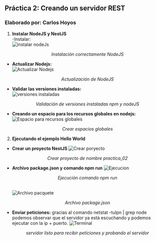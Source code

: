 ## Práctica 2: Creando un servidor REST  
### Elaborado por: Carlos Hoyos  
1. **Instalar NodeJS y NestJS**  
  -Instalar:  
  ![instalar nodeJs](https://user-images.githubusercontent.com/74604371/204339688-4f83c4c8-2427-4e7d-986c-3db90c328f20.JPG)<p align="center">_Instalación correctamente NodeJS_</p>  
  - **Actualizar Nodejs:**  
  ![Actualizar Nodejs](https://user-images.githubusercontent.com/74604371/204339943-67d18fa0-56c5-4259-839b-2d260dd882df.JPG)<p align="center">_Actualización de NodeJS_</p>  
  - **Validar las versiones instaladas:**  
  ![versiones instaladas](https://user-images.githubusercontent.com/74604371/204340156-a90e902c-5651-40a1-bdd5-5e0840726cf4.JPG)<p align="center">_Validación de versiones instaladas npm y nodeJS_</p>  
  - **Creando un espacio para los recursos globales en nodejs:**  
  ![Espacio para recursos globales](https://user-images.githubusercontent.com/74604371/204340805-0ccd9cc8-2796-4c30-9be9-e23509acffb1.JPG)<p align="center">_Crear espacios globales_</p>  
2. **Ejecutando el ejemplo Hello World**
  - **Crear un proyecto NestJS**
  ![Crear poryecto](https://user-images.githubusercontent.com/74604371/204342361-61187f11-c6e1-47ca-bb66-448baf173826.JPG) <p align="center">_Crear proyecto de nombre practica_02_</p>  
  - **Archivo package.json y comando npm run**
  ![Ejecucion](https://user-images.githubusercontent.com/74604371/204346592-afb78a29-8ad6-476d-8312-0c87869737a0.jpg)<p align="center">_Ejecución comando npm run_</p>  
  ![Archivo pacquete](https://user-images.githubusercontent.com/74604371/204346890-41b9f8e2-ad35-4908-a3ff-8cce0f86b041.JPG)<p align="center">_Archivo package.json_</p>  
- **Enviar peticiones:** gracias al comando netstat -tulpn | grep node podemos observar que el servidor ya está escuchando y podemos ejecutar con la ip + puerto.
  ![Terminal](https://user-images.githubusercontent.com/74604371/204347809-e8fabe14-3c53-4dcf-93e9-f9ed3b49ee10.png)<p align="center">_servidor listo para recibir peticiones y probando el servidor_</p>  


